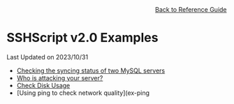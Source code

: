 <div style="text-align:right"><a href="../index">Back to Reference Guide</a></div>

# SSHScript v2.0 Examples
Last Updated on 2023/10/31

* [Checking the syncing status of two MySQL servers](mysqlsyncstate)
* [Who is attacking your server?](ex-lasdb)
* [Check Disk Usage](ex-df)
* [Using ping to check network quality](ex-ping